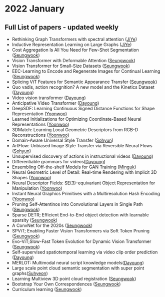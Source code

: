 # 2022 January
## Full List of papers - updated weekly

- Rethinking Graph Transformers with spectral attention ([JiYe](https://dawn-laser-9d4.notion.site/Rethinking-Graph-Transformers-with-sepctral-attention-e0cb79e771a948d0837a623f4e322afa))
- Inductive Representation Learning on Large Graphs ([JiYe](https://dawn-laser-9d4.notion.site/Inductive-Representation-Learning-on-Large-Graphs-758212cb8eb64f68bebf94f7c44d576b))
- Cost Aggregation Is All You Need for Few-Shot Segmentation ([Seungwook](https://wookiekim.github.io/summary-d/))
- Vision Transformer with Deformable Attention ([Seungwook](https://wookiekim.github.io/summary-a/))
- Vision Transformer for Small-Size Datasets ([Seungwook](https://wookiekim.github.io/summary-b/))
- EEC-Learning to Encode and Regenerate Images for Continual Learning ([Seungwook](https://wookiekim.github.io/summary-c/))
- Splicing ViT Features for Semantic Appearance Transfer ([Seungwook](https://wookiekim.github.io/summary-e/))
- Quo vadis, action recognition? A new model and the Kinetics Dataset ([Dayoung](https://encouraging-plow-56c.notion.site/Quo-vadis-action-recognition-A-new-model-and-the-Kinetics-Dataset-5f90379288a74a2bb2a476f11bc1d6e0))
- Video vision transformer ([Dayoung](https://encouraging-plow-56c.notion.site/Video-vision-transformer-ViViT-66fb47251f884dec95d0236ca905eb7c))
- Anticipative Video Transformer ([Dayoung](https://encouraging-plow-56c.notion.site/Anticipative-Video-Transformer-58251a6434294e2ebfd0563181f72699))
- DeepSDF: Learning Continuous Signed Distance Functions for Shape Representation ([Yoonwoo](https://ballistic-scarecrow-96b.notion.site/DeepSDF-Learning-Continuous-Signed-Distance-Functions-for-Shape-Representation-9d3bfaa7f2454add83a88e7897cace4e))
- Learned Initializations for Optimizing Coordinate-Based Neural Representations ([Yoonwoo](https://ballistic-scarecrow-96b.notion.site/Learned-Initializations-for-Optimizing-Coordinate-Based-Neural-Representations-9f2b13d85e1e47e8b0121f467b4b79bd))
- 3DMatch: Learning Local Geometric Descriptors from RGB-D Reconstructions ([Yoonwoo](https://ballistic-scarecrow-96b.notion.site/3DMatch-Learning-Local-Geometric-Descriptors-from-RGB-D-Reconstructions-e5e4a0d4375843d09b6091831856347d))
- Domain-Aware Universal Style Transfer ([Sohyun](https://broken-minute-4b4.notion.site/Domain-Aware-Universal-Style-Transfer-97a8c32ded844e2082f46691776a0710))
- ArtFlow: Unbiased Image Style Transfer via Reversible Neural Flows ([Sohyun](https://broken-minute-4b4.notion.site/ArtFlow-Unbiased-Image-Style-Transfer-via-Reversible-Neural-Flows-7baea6971d134d2d8e676bc778305b00))
- Unsupervised discovery of actions in instructional videos ([Dayoung](https://encouraging-plow-56c.notion.site/Unsupervised-discovery-of-actions-in-instructional-videos-67e6be9107ed4d298b8619de25725efe))
- Differentiable grammars for videos([Dayoung](https://encouraging-plow-56c.notion.site/Differentiable-Grammars-for-Videos-6ab639aec8e94948b8c012c1d9b4fe9f))
- Ensembling Off-the-shelf Models for GAN Training ([Minguk](https://github.com/POSTECH-CVLab/daily-reading-group/blob/main/Archive/2022/01/summary/minguk_16.md))
- Neural Geometric Level of Detail: Real-time Rendering with Implicit 3D Shapes ([Yoonwoo](https://ballistic-scarecrow-96b.notion.site/Neural-Geometric-Level-of-Detail-Real-time-Rendering-with-Implicit-3D-Shapes-00829cab4dea4ccb8d06838337ec935e))
- Neural Descriptor Fields: SE(3)-equivariant Object Representation for Manipulation  ([Yoonwoo](https://ballistic-scarecrow-96b.notion.site/Neural-Descriptor-Fields-SE-3-equivariant-Object-Representation-for-Manipulation-c3b7861454fd491fa8d07f7f769d1f92))
- Instant Neural Graphics Primitives with a Multiresolution Hash Encoding ([Yoonwoo](https://ballistic-scarecrow-96b.notion.site/Instant-Neural-Graphics-Primitives-with-a-Multiresolution-Hash-Encoding-a82666953de047b7a2813c3084c2f210))
- Pruning Self-Attentinos into Convolutional Layers in Single Path ([Seungwook](https://wookiekim.github.io/summary-f/))
- Sparse DETR; Efficient End-to-End object detection with learnable sparsity ([Seungwook](https://wookiekim.github.io/summary-g/))
- A ConvNet for the 2020s ([Seungwook](https://wookiekim.github.io/test_permalink/))
- SPViT; Enabling Faster Vision Transformers via Soft Token Pruning ([Seungwook](https://wookiekim.github.io/summary-i/))
- Evo-ViT;Slow-Fast Token Evolution for Dynamic Vision Transformer ([Seungwook](https://wookiekim.github.io/summary-j/))
- Self-supervised spatiotemporal learning via video clip order prediction ([Dayoung](https://encouraging-plow-56c.notion.site/Self-supervised-spatio-temporal-learning-via-video-clip-order-prediction-1891a979a3b14d9dbad62842fcffce39))
- MERLOT: Multimodal neural script knowledge models([Dayoung](https://encouraging-plow-56c.notion.site/MERLOT-Multimodal-neural-script-knowledge-models-e743d84f1ff34632b633fce70665223f)) 
- Large scale point cloud semantic segmentation with super point graphs([Suhyeon](https://pattern-packet-df5.notion.site/Large-scale-point-cloud-semantic-segmentation-with-super-point-graphs-8b5be2087fd6496791cbf6c32030b76f))
- Learning Multiview 3D point cloud registration ([Seungwook](https://wookiekim.github.io/summary_multiview3dregistration/))
- Bootstrap Your Own Correspondences ([Seungwook](https://wookiekim.github.io/summary_byoc/))
- Curriculum learning ([Seungwook](https://wookiekim.github.io/summary_curriculumlearning/))
